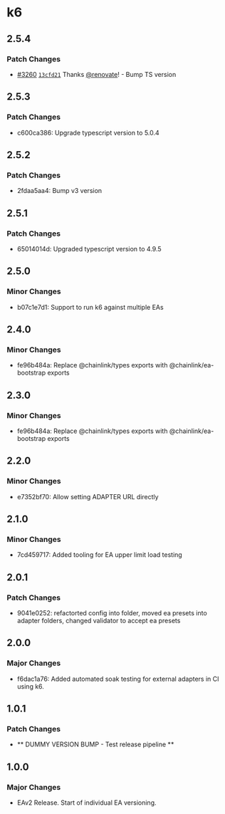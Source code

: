 # k6

## 2.5.4

### Patch Changes

- [#3260](https://github.com/smartcontractkit/external-adapters-js/pull/3260) [`13cfd21`](https://github.com/smartcontractkit/external-adapters-js/commit/13cfd215dcbd14c31f173bd874da36d636434627) Thanks [@renovate](https://github.com/apps/renovate)! - Bump TS version

## 2.5.3

### Patch Changes

- c600ca386: Upgrade typescript version to 5.0.4

## 2.5.2

### Patch Changes

- 2fdaa5aa4: Bump v3 version

## 2.5.1

### Patch Changes

- 65014014d: Upgraded typescript version to 4.9.5

## 2.5.0

### Minor Changes

- b07c1e7d1: Support to run k6 against multiple EAs

## 2.4.0

### Minor Changes

- fe96b484a: Replace @chainlink/types exports with @chainlink/ea-bootstrap exports

## 2.3.0

### Minor Changes

- fe96b484a: Replace @chainlink/types exports with @chainlink/ea-bootstrap exports

## 2.2.0

### Minor Changes

- e7352bf70: Allow setting ADAPTER URL directly

## 2.1.0

### Minor Changes

- 7cd459717: Added tooling for EA upper limit load testing

## 2.0.1

### Patch Changes

- 9041e0252: refactorted config into folder, moved ea presets into adapter folders, changed validator to accept ea presets

## 2.0.0

### Major Changes

- f6dac1a76: Added automated soak testing for external adapters in CI using k6.

## 1.0.1

### Patch Changes

- ** DUMMY VERSION BUMP - Test release pipeline **

## 1.0.0

### Major Changes

- EAv2 Release. Start of individual EA versioning.
